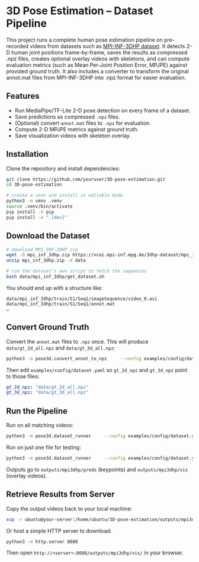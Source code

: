 # 3D Pose Estimation – Dataset Pipeline

This project runs a complete human pose estimation pipeline on pre-recorded videos from datasets such as [MPI-INF-3DHP dataset](https://vcai.mpi-inf.mpg.de/3dhp-dataset/). It detects 2-D human joint positions frame-by-frame, saves the results as compressed .npz files, creates optional overlay videos with skeletons, and can compute evaluation metrics (such as Mean Per-Joint Position Error, MPJPE) against provided ground truth.
It also includes a converter to transform the original annot.mat files from MPI-INF-3DHP into .npz format for easier evaluation.

## Features

- Run MediaPipe/TF-Lite 2-D pose detection on every frame of a dataset.
- Save predictions as compressed `.npz` files.
- (Optional) convert `annot.mat` files to `.npz` for evaluation.
- Compute 2-D MPJPE metrics against ground truth.
- Save visualization videos with skeleton overlay.

## Installation

Clone the repository and install dependencies:

```bash
git clone https://github.com/youruser/3D-pose-estimation.git
cd 3D-pose-estimation

# create a venv and install in editable mode
python3 -m venv .venv
source .venv/bin/activate
pip install -U pip
pip install -e ".[dev]"
```

## Download the Dataset

```bash
# download MPI-INF-3DHP zip
wget -O mpi_inf_3dhp.zip https://vcai.mpi-inf.mpg.de/3dhp-dataset/mpi_inf_3dhp.zip
unzip mpi_inf_3dhp.zip -d data

# run the dataset’s own script to fetch the sequences
bash data/mpi_inf_3dhp/get_dataset.sh
```

You should end up with a structure like:

```
data/mpi_inf_3dhp/train/S1/Seq1/imageSequence/video_0.avi
data/mpi_inf_3dhp/train/S1/Seq1/annot.mat
…
```

## Convert Ground Truth

Convert the `annot.mat` files to `.npz` once. This will produce `data/gt_2d_all.npz` and `data/gt_3d_all.npz`:

```bash
python3 -m pose3d.convert_annot_to_npz     --config examples/config/dataset.yaml     --out-prefix data/gt
```

Then edit `examples/config/dataset.yaml` so `gt_2d_npz` and `gt_3d_npz` point to those files:

```yaml
gt_2d_npz: "data/gt_2d_all.npz"
gt_3d_npz: "data/gt_3d_all.npz"
```

## Run the Pipeline

Run on all matching videos:

```bash
python3 -m pose3d.dataset_runner     --config examples/config/dataset.yaml     --save-vis --eval
```

Run on just one file for testing:

```bash
python3 -m pose3d.dataset_runner     --config examples/config/dataset.yaml     --save-vis --eval --limit 1
```

Outputs go to `outputs/mpi3dhp/preds` (keypoints) and `outputs/mpi3dhp/vis` (overlay videos).

## Retrieve Results from Server

Copy the output videos back to your local machine:

```bash
scp -r ubuntu@your-server:/home/ubuntu/3D-pose-estimation/outputs/mpi3dhp/vis .
```

Or host a simple HTTP server to download:

```bash
python3 -m http.server 8080
```

Then open `http://<server>:8080/outputs/mpi3dhp/vis/` in your browser.


